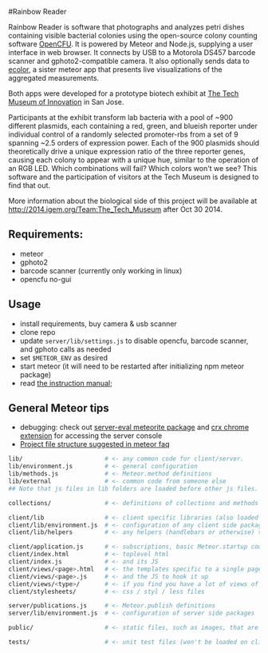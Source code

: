 #Rainbow Reader

Rainbow Reader is software that photographs and analyzes petri dishes containing visible bacterial colonies using the open-source colony counting software [OpenCFU](https://github.com/qgeissmann/OpenCFU). It is powered by Meteor and Node.js, supplying a user interface in web browser.  It connects by USB to a Motorola DS457 barcode scanner and gphoto2-compatible camera. It also optionally sends data to [ecolor](https://github.com/intron/ecolor), a sister meteor app that presents live visualizations of the aggregated measurements.

Both apps were developed for a prototype biotech exhibit at [The Tech Museum of Innovation](http://www.thetech.org/) in San Jose.

Participants at the exhibit transform lab bacteria with a pool of ~900 different plasmids, each containing a red, green, and blueish reporter under individual control of a randomly selected promoter-rbs from a set of 9 spanning ~2.5 orders of expression power. Each of the 900 plasmids should theoretically drive a unique expression ratio of the three reporter genes, causing each colony to appear with a unique hue, similar to the operation of an RGB LED. Which combinations will fail? Which colors won't we see? This software and the participation of visitors at the Tech Museum is designed to find that out.

More information about the biological side of this project will be available at http://2014.igem.org/Team:The_Tech_Museum after Oct 30 2014.

## Requirements:
- meteor
- gphoto2
- barcode scanner (currently only working in linux)
- opencfu no-gui


## Usage
- install requirements, buy camera & usb scanner
- clone repo
- update `server/lib/settings.js` to disable opencfu, barcode scanner, and gphoto calls as needed
- set `$METEOR_ENV` as desired
- start meteor (it will need to be restarted after initializing npm meteor package)
- read [the instruction manual](https://github.com/intron/rainbowreader/blob/master/RainbowReader_Instruction_Manual.txt);

## General Meteor tips
- debugging: check out [server-eval meteorite package](http://stackoverflow.com/questions/11034941/meteor-debug-on-server-side) and [crx chrome extension](https://github.com/gandev/meteor-server-console/releases) for accessing the server console
- [Project file structure suggested in meteor faq](https://github.com/oortcloud/unofficial-meteor-faq#where-should-i-put-my-files)
```bash
lib/                       # <- any common code for client/server.
lib/environment.js         # <- general configuration
lib/methods.js             # <- Meteor.method definitions
lib/external               # <- common code from someone else
## Note that js files in lib folders are loaded before other js files.

collections/               # <- definitions of collections and methods on them (could be models/)

client/lib                 # <- client specific libraries (also loaded first)
client/lib/environment.js  # <- configuration of any client side packages
client/lib/helpers         # <- any helpers (handlebars or otherwise) that are used often in view files

client/application.js      # <- subscriptions, basic Meteor.startup code.
client/index.html          # <- toplevel html
client/index.js            # <- and its JS
client/views/<page>.html   # <- the templates specific to a single page
client/views/<page>.js     # <- and the JS to hook it up
client/views/<type>/       # <- if you find you have a lot of views of the same object type
client/stylesheets/        # <- css / styl / less files

server/publications.js     # <- Meteor.publish definitions
server/lib/environment.js  # <- configuration of server side packages

public/                    # <- static files, such as images, that are served directly.

tests/                     # <- unit test files (won't be loaded on client or server)
```
